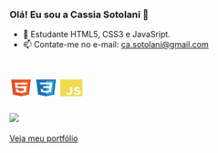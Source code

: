 ### Olá! Eu sou a Cassia Sotolani 👋

- 🌱 Estudante HTML5, CSS3 e JavaSript.
- 📫 Contate-me no e-mail: ca.sotolani@gmail.com

##

<div style="display: inline_block"><br>
  <img align="center" height="30" width="40" src="https://raw.githubusercontent.com/devicons/devicon/master/icons/html5/html5-original.svg">
  <img align="center" height="30" width="40" src="https://raw.githubusercontent.com/devicons/devicon/master/icons/css3/css3-original.svg">
  <img align="center" height="30" width="40" src="https://raw.githubusercontent.com/devicons/devicon/master/icons/javascript/javascript-plain.svg">
 </div>
 
 ##
 
<div>
  <a href="https://www.linkedin.com/in/cassia-sotolani-16a811bb/" target="_blank"><img src="https://img.shields.io/badge/LinkedIn-0077B5?style=for-the-badge&logo=linkedin&logoColor=white"></a><br><br>
  <a href="https://cassiasotolani.github.io/portfolio.github.io/" target="_blank">Veja meu portfólio</a>
</div>
